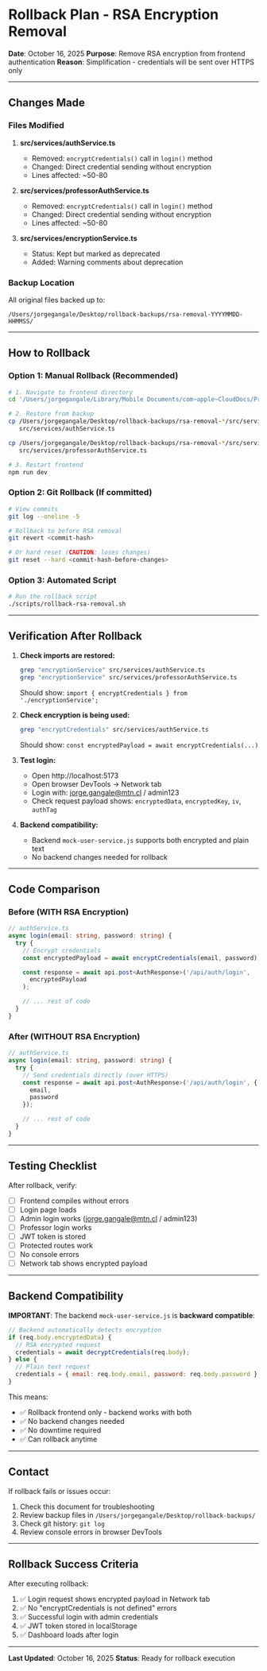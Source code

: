 # Rollback Plan - RSA Encryption Removal

**Date**: October 16, 2025
**Purpose**: Remove RSA encryption from frontend authentication
**Reason**: Simplification - credentials will be sent over HTTPS only

---

## Changes Made

### Files Modified

1. **src/services/authService.ts**
   - Removed: `encryptCredentials()` call in `login()` method
   - Changed: Direct credential sending without encryption
   - Lines affected: ~50-80

2. **src/services/professorAuthService.ts**
   - Removed: `encryptCredentials()` call in `login()` method
   - Changed: Direct credential sending without encryption
   - Lines affected: ~50-80

3. **src/services/encryptionService.ts**
   - Status: Kept but marked as deprecated
   - Added: Warning comments about deprecation

### Backup Location

All original files backed up to:
```
/Users/jorgegangale/Desktop/rollback-backups/rsa-removal-YYYYMMDD-HHMMSS/
```

---

## How to Rollback

### Option 1: Manual Rollback (Recommended)

```bash
# 1. Navigate to frontend directory
cd '/Users/jorgegangale/Library/Mobile Documents/com~apple~CloudDocs/Proyectos/Admision_MTN/Admision_MTN_front'

# 2. Restore from backup
cp /Users/jorgegangale/Desktop/rollback-backups/rsa-removal-*/src/services/authService.ts.backup \
   src/services/authService.ts

cp /Users/jorgegangale/Desktop/rollback-backups/rsa-removal-*/src/services/professorAuthService.ts.backup \
   src/services/professorAuthService.ts

# 3. Restart frontend
npm run dev
```

### Option 2: Git Rollback (If committed)

```bash
# View commits
git log --oneline -5

# Rollback to before RSA removal
git revert <commit-hash>

# Or hard reset (CAUTION: loses changes)
git reset --hard <commit-hash-before-changes>
```

### Option 3: Automated Script

```bash
# Run the rollback script
./scripts/rollback-rsa-removal.sh
```

---

## Verification After Rollback

1. **Check imports are restored:**
   ```bash
   grep "encryptionService" src/services/authService.ts
   grep "encryptionService" src/services/professorAuthService.ts
   ```
   Should show: `import { encryptCredentials } from './encryptionService';`

2. **Check encryption is being used:**
   ```bash
   grep "encryptCredentials" src/services/authService.ts
   ```
   Should show: `const encryptedPayload = await encryptCredentials(...)`

3. **Test login:**
   - Open http://localhost:5173
   - Open browser DevTools → Network tab
   - Login with: jorge.gangale@mtn.cl / admin123
   - Check request payload shows: `encryptedData`, `encryptedKey`, `iv`, `authTag`

4. **Backend compatibility:**
   - Backend `mock-user-service.js` supports both encrypted and plain text
   - No backend changes needed for rollback

---

## Code Comparison

### Before (WITH RSA Encryption)

```typescript
// authService.ts
async login(email: string, password: string) {
  try {
    // Encrypt credentials
    const encryptedPayload = await encryptCredentials(email, password);

    const response = await api.post<AuthResponse>('/api/auth/login',
      encryptedPayload
    );

    // ... rest of code
  }
}
```

### After (WITHOUT RSA Encryption)

```typescript
// authService.ts
async login(email: string, password: string) {
  try {
    // Send credentials directly (over HTTPS)
    const response = await api.post<AuthResponse>('/api/auth/login', {
      email,
      password
    });

    // ... rest of code
  }
}
```

---

## Testing Checklist

After rollback, verify:

- [ ] Frontend compiles without errors
- [ ] Login page loads
- [ ] Admin login works (jorge.gangale@mtn.cl / admin123)
- [ ] Professor login works
- [ ] JWT token is stored
- [ ] Protected routes work
- [ ] No console errors
- [ ] Network tab shows encrypted payload

---

## Backend Compatibility

**IMPORTANT**: The backend `mock-user-service.js` is **backward compatible**:

```javascript
// Backend automatically detects encryption
if (req.body.encryptedData) {
  // RSA encrypted request
  credentials = await decryptCredentials(req.body);
} else {
  // Plain text request
  credentials = { email: req.body.email, password: req.body.password };
}
```

This means:
- ✅ Rollback frontend only - backend works with both
- ✅ No backend changes needed
- ✅ No downtime required
- ✅ Can rollback anytime

---

## Contact

If rollback fails or issues occur:
1. Check this document for troubleshooting
2. Review backup files in `/Users/jorgegangale/Desktop/rollback-backups/`
3. Check git history: `git log`
4. Review console errors in browser DevTools

---

## Rollback Success Criteria

After executing rollback:

1. ✅ Login request shows encrypted payload in Network tab
2. ✅ No "encryptCredentials is not defined" errors
3. ✅ Successful login with admin credentials
4. ✅ JWT token stored in localStorage
5. ✅ Dashboard loads after login

---

**Last Updated**: October 16, 2025
**Status**: Ready for rollback execution
